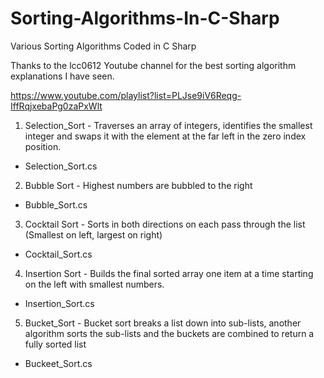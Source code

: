 # Sorting-Algorithms-In-C-Sharp
Various Sorting Algorithms Coded in C Sharp

Thanks to the lcc0612 Youtube channel for the best sorting algorithm explanations I have seen.

  https://www.youtube.com/playlist?list=PLJse9iV6Reqg-IffRqjxebaPg0zaPxWlt
  
1. Selection_Sort - Traverses an array of integers, identifies the smallest integer and swaps it with the element at the far left in the zero index position.
 - Selection_Sort.cs
 
2. Bubble Sort - Highest numbers are bubbled to the right
 - Bubble_Sort.cs
 
3. Cocktail Sort - Sorts in both directions on each pass through the list (Smallest on left, largest on right)
 - Cocktail_Sort.cs

4. Insertion Sort - Builds the final sorted array one item at a time starting on the left with smallest numbers.
 - Insertion_Sort.cs

5. Bucket_Sort - Bucket sort breaks a list down into sub-lists, another algorithm sorts the sub-lists and the buckets are combined to return a fully sorted list
 - Buckeet_Sort.cs
